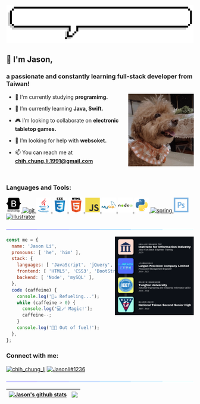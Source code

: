 <div align="center">
  <a href="https://github.com/Jasonli1991">
    <img src="pixel-speech-bubble2.gif">
  </a>
</div>
<!-- <h1 align="center" class="animated">👋 Hi there</h1> -->

<h2>👋 I'm Jason, </h2>
<h3>a passionate and constantly learning full-stack developer from Taiwan!</h3>

<p><a href="https://github.com/Jasonli1991"><img align="right" width="35%" src="IMG_8803.jpg" alt="mydog-image" /></a></p>

- 🔭 I'm currently studying **programimg.**

- 🌱 I’m currently learning **Java, Swift.**

- 🎮 I’m looking to collaborate on **electronic tabletop games.**

- 🤝 I’m looking for help with **websoket.**

- 📫 You can reach me at **chih.chung.li.1991@gmail.com**

<br>
<h3 align="left">Languages and Tools:</h3>
<p align="left"> <a href="https://getbootstrap.com" target="_blank" rel="noreferrer"> <img src="https://raw.githubusercontent.com/devicons/devicon/master/icons/bootstrap/bootstrap-plain-wordmark.svg" alt="bootstrap" width="40" height="40"/> </a> <a href="https://git-scm.com/" target="_blank" rel="noreferrer"> <img src="https://www.vectorlogo.zone/logos/git-scm/git-scm-icon.svg" alt="git" width="40" height="40"/> </a><a href="https://www.java.com" target="_blank" rel="noreferrer"> <img src="https://raw.githubusercontent.com/devicons/devicon/master/icons/java/java-original.svg" alt="java" width="40" height="40"/> </a><a href="https://www.w3schools.com/css/" target="_blank" rel="noreferrer"> <img src="https://raw.githubusercontent.com/devicons/devicon/master/icons/css3/css3-original-wordmark.svg" alt="css3" width="40" height="40"/> </a><a href="https://www.w3.org/html/" target="_blank" rel="noreferrer"> <img src="https://raw.githubusercontent.com/devicons/devicon/master/icons/html5/html5-original-wordmark.svg" alt="html5" width="40" height="40"/> </a> <a href="https://developer.mozilla.org/en-US/docs/Web/JavaScript" target="_blank" rel="noreferrer"> <img src="https://raw.githubusercontent.com/devicons/devicon/master/icons/javascript/javascript-original.svg" alt="javascript" width="40" height="40"/> </a>   <a href="https://www.mysql.com/" target="_blank" rel="noreferrer"> <img src="https://raw.githubusercontent.com/devicons/devicon/master/icons/mysql/mysql-original-wordmark.svg" alt="mysql" width="40" height="40"/> </a> <a href="https://nodejs.org" target="_blank" rel="noreferrer"> <img src="https://raw.githubusercontent.com/devicons/devicon/master/icons/nodejs/nodejs-original-wordmark.svg" alt="nodejs" width="40" height="40"/> </a> <a href="https://www.python.org" target="_blank" rel="noreferrer"> <img src="https://raw.githubusercontent.com/devicons/devicon/master/icons/python/python-original.svg" alt="python" width="40" height="40"/> </a> <a href="https://spring.io/" target="_blank" rel="noreferrer"> <img src="https://www.vectorlogo.zone/logos/springio/springio-icon.svg" alt="spring" width="40" height="40"/> </a> <a href="https://www.photoshop.com/en" target="_blank" rel="noreferrer"> <img src="https://raw.githubusercontent.com/devicons/devicon/master/icons/photoshop/photoshop-line.svg" alt="photoshop" width="40" height="40"/> </a> 
  <a href="https://www.adobe.com/in/products/illustrator.html" target="_blank" rel="noreferrer"> <img src="https://www.vectorlogo.zone/logos/adobe_illustrator/adobe_illustrator-icon.svg" alt="illustrator" width="40" height="40"/> </a></p>


<p><a href="https://github.com/Jasonli1991"><img src="borderseperator.gif" alt="divider" /></a></p>

<p><a href="https://github.com/Jasonli1991"><img align="right" width="42%" src="edex.PNG" alt="Educational Experience"/></a></p>
<div align="left" width="70%">

```javascript
const me = {
  name: 'Jason Li',
  pronouns: [ 'he', 'him' ],
  stack: {
    languages: [ 'JavaScript', 'jQuery', 'Java', 'Python' ],
    frontend: [ 'HTML5', 'CSS3', 'BootStrap', 'Vue' ],
    backend: [ 'Node', 'mySQL' ],
  },
  code (caffeine) {
    console.log('🐶☕️ Refueling...');
    while (caffeine > 0) {
      console.log('💻🪄 Magic!');
      caffeine--;
    }
    console.log('🪫💤 Out of fuel!');
  },
};
```

</div>

<h3 align="left">Connect with me:</h3>
<p align="left">
<a href="https://instagram.com/chih_chung_li" target="blank"><img align="center" src="https://raw.githubusercontent.com/rahuldkjain/github-profile-readme-generator/master/src/images/icons/Social/instagram.svg" alt="chih_chung_li" height="30" width="40" /></a>
<a href="https://discord.gg/Jasonli#1236" target="blank"><img align="center" src="https://raw.githubusercontent.com/rahuldkjain/github-profile-readme-generator/master/src/images/icons/Social/discord.svg" alt="Jasonli#1236" height="30" width="40" /></a>
</p>


<p><a href="https://github.com/Jasonli1991"><img src="borderseperator.gif" alt="divider" /></a></p>
<!-- # README -->

<!-- ![Anurag's github stats](https://github-readme-stats.vercel.app/api?username=Jasonli1991&theme=vue-dark&show_icons=true)
![Top Langs](https://github-readme-stats.vercel.app/api/top-langs/?username=Jasonli1991&layout=compact&theme=vue-dark) -->


| <a href="https://github.com/Jasonli1991-readme-stats"><img align="center" src="https://github-readme-stats.vercel.app/api?username=Jasonli1991&show_icons=true&include_all_commits=true&theme=vue-dark&hide_border=true" alt="Jason's github stats" height=72%/></a> | <a href="https://github.com/Jasonli1991-readme-stats"><img align="center" src="https://github-readme-stats.vercel.app/api/top-langs/?username=Jasonli1991&layout=compact&theme=vue-dark&hide_border=true" height=100% /></a> |
| ------------- | ------------- |




